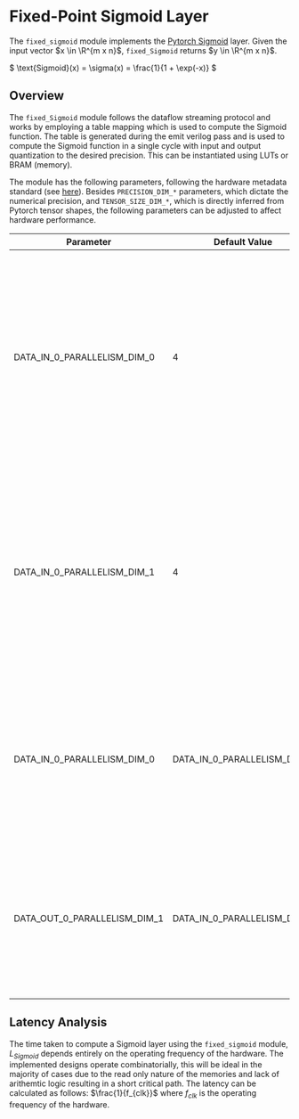 # Fixed-Point Sigmoid Layer

The `fixed_sigmoid` module implements the [Pytorch Sigmoid](https://pytorch.org/docs/stable/generated/torch.nn.Sigmoid.html) layer. Given the input vector $x \in \R^{m x n}$, `fixed_Sigmoid` returns $y \in \R^{m x n}$. 

$
\text{Sigmoid}(x) = \sigma(x) = \frac{1}{1 + \exp(-x)}
$
## Overview

The `fixed_Sigmoid` module follows the dataflow streaming protocol and works by employing a table mapping which is used to compute the Sigmoid function. The table is generated during the emit verilog pass and is used to compute the Sigmoid function in a single cycle with input and output quantization to the desired precision. This can be instantiated using LUTs or BRAM (memory).

The module has the following parameters, following the hardware metadata standard (see [here](https://deepwok.github.io/mase/modules/chop/analysis/add_metadata.html#add-hardware-metadata-analysis-pass)). Besides `PRECISION_DIM_*` parameters, which dictate the numerical precision, and `TENSOR_SIZE_DIM_*`, which is directly inferred from Pytorch tensor shapes, the following parameters can be adjusted to affect hardware performance.

| Parameter                    	| Default Value            	| Definition                                                                                                                                                                                                                                     	|
|------------------------------	|--------------------------	|------------------------------------------------------------------------------------------------------------------------------------------------------------------------------------------------------------------------------------------------	|
| DATA_IN_0_PARALLELISM_DIM_0  	| 4                        	| Number of elements per transaction at the input interface. Impacts the area usage by increasing the required FIFO length (only required with different input and output parallelisms)                                                                   |
| DATA_IN_0_PARALLELISM_DIM_1  	| 4                        	| Number of elements per transaction at the input interface. Impacts the area usage by increasing the required FIFO length (only required with different input and output parallelisms)                                                                      |
| DATA_IN_0_PARALLELISM_DIM_0  	| DATA_IN_0_PARALLELISM_DIM_0                        	| Number of elements per transaction at the output interface, this is what controls the number of read-only memories or LUTs that are instantiated.                                                                    |
| DATA_OUT_0_PARALLELISM_DIM_1       	| DATA_IN_0_PARALLELISM_DIM_1 	| Number of elements per transaction at the output interface, this is what controls the number of read-only memories or LUTs that are instantiated.                                                                                                                                     

## <a name="latency_analaysis"></a> Latency Analysis

The time taken to compute a Sigmoid layer using the `fixed_sigmoid` module, $L_{Sigmoid}$ depends entirely on the operating frequency of the hardware. The implemented designs operate combinatorially, this will be ideal in the majority of cases due to the read only nature of the memories and lack of arithemtic logic resulting in a short critical path. The latency can be calculated as follows: $\frac{1}{f_{clk}}$ where $f_{clk}$ is the operating frequency of the hardware.